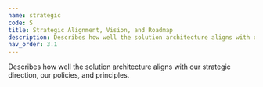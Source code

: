 ```yaml
---
name: strategic
code: S
title: Strategic Alignment, Vision, and Roadmap 
description: Describes how well the solution architecture aligns with our strategic direction, our policies, and principles. 
nav_order: 3.1
---
```


 Describes how well the solution architecture aligns with our strategic direction, our policies, and principles. 